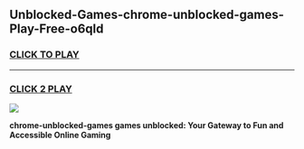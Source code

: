 
## Unblocked-Games-chrome-unblocked-games-Play-Free-o6qld
<h3>
<a href="https://premium76.site?title=chrome-unblocked-games&ref=17A">CLICK TO PLAY</a></h3>
<hr>

<h3>
<a href="https://premium76.site?title=chrome-unblocked-games&ref=17A">CLICK 2 PLAY</a>
  
</h3>

<a href="https://premium76.site?title=chrome-unblocked-games&ref=17A"><img src="https://clearcache.store/games.png"></a>


**chrome-unblocked-games games unblocked: Your Gateway to Fun and Accessible Online Gaming**

